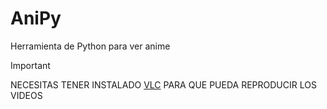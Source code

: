 # AniPy
 Herramienta de Python para ver anime
 
 > [!IMPORTANT]
 > NECESITAS TENER INSTALADO [VLC](https://www.videolan.org/vlc/) PARA QUE PUEDA REPRODUCIR LOS VIDEOS
